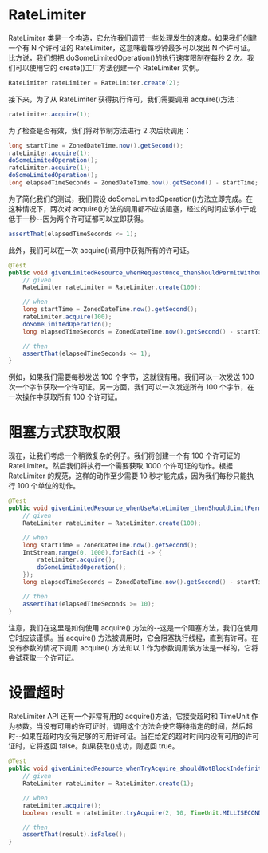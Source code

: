 # RateLimiter

RateLimiter 类是一个构造，它允许我们调节一些处理发生的速度。如果我们创建一个有 N 个许可证的 RateLimiter，这意味着每秒钟最多可以发出 N 个许可证。比方说，我们想把 doSomeLimitedOperation()的执行速度限制在每秒 2 次。我们可以使用它的 create()工厂方法创建一个 RateLimiter 实例。

```java
RateLimiter rateLimiter = RateLimiter.create(2);
```

接下来，为了从 RateLimiter 获得执行许可，我们需要调用 acquire()方法：

```java
rateLimiter.acquire(1);
```

为了检查是否有效，我们将对节制方法进行 2 次后续调用：

```java
long startTime = ZonedDateTime.now().getSecond();
rateLimiter.acquire(1);
doSomeLimitedOperation();
rateLimiter.acquire(1);
doSomeLimitedOperation();
long elapsedTimeSeconds = ZonedDateTime.now().getSecond() - startTime;
```

为了简化我们的测试，我们假设 doSomeLimitedOperation()方法立即完成。在这种情况下，两次对 acquire()方法的调用都不应该阻塞，经过的时间应该小于或低于一秒--因为两个许可证都可以立即获得。

```java
assertThat(elapsedTimeSeconds <= 1);
```

此外，我们可以在一次 acquire()调用中获得所有的许可证。

```java
@Test
public void givenLimitedResource_whenRequestOnce_thenShouldPermitWithoutBlocking() {
    // given
    RateLimiter rateLimiter = RateLimiter.create(100);

    // when
    long startTime = ZonedDateTime.now().getSecond();
    rateLimiter.acquire(100);
    doSomeLimitedOperation();
    long elapsedTimeSeconds = ZonedDateTime.now().getSecond() - startTime;

    // then
    assertThat(elapsedTimeSeconds <= 1);
}
```

例如，如果我们需要每秒发送 100 个字节，这就很有用。我们可以一次发送 100 次一个字节获取一个许可证。另一方面，我们可以一次发送所有 100 个字节，在一次操作中获取所有 100 个许可证。

# 阻塞方式获取权限

现在，让我们考虑一个稍微复杂的例子。我们将创建一个有 100 个许可证的 RateLimiter。然后我们将执行一个需要获取 1000 个许可证的动作。根据 RateLimiter 的规范，这样的动作至少需要 10 秒才能完成，因为我们每秒只能执行 100 个单位的动作。

```java
@Test
public void givenLimitedResource_whenUseRateLimiter_thenShouldLimitPermits() {
    // given
    RateLimiter rateLimiter = RateLimiter.create(100);

    // when
    long startTime = ZonedDateTime.now().getSecond();
    IntStream.range(0, 1000).forEach(i -> {
        rateLimiter.acquire();
        doSomeLimitedOperation();
    });
    long elapsedTimeSeconds = ZonedDateTime.now().getSecond() - startTime;

    // then
    assertThat(elapsedTimeSeconds >= 10);
}
```

注意，我们在这里是如何使用 acquire() 方法的--这是一个阻塞方法，我们在使用它时应该谨慎。当 acquire() 方法被调用时，它会阻塞执行线程，直到有许可。在没有参数的情况下调用 acquire() 方法和以 1 作为参数调用该方法是一样的，它将尝试获取一个许可证。

# 设置超时

RateLimiter API 还有一个非常有用的 acquire()方法，它接受超时和 TimeUnit 作为参数。当没有可用的许可证时，调用这个方法会使它等待指定的时间，然后超时--如果在超时内没有足够的可用许可证。当在给定的超时时间内没有可用的许可证时，它将返回 false。如果获取()成功，则返回 true。

```java
@Test
public void givenLimitedResource_whenTryAcquire_shouldNotBlockIndefinitely() {
    // given
    RateLimiter rateLimiter = RateLimiter.create(1);

    // when
    rateLimiter.acquire();
    boolean result = rateLimiter.tryAcquire(2, 10, TimeUnit.MILLISECONDS);

    // then
    assertThat(result).isFalse();
}
```

